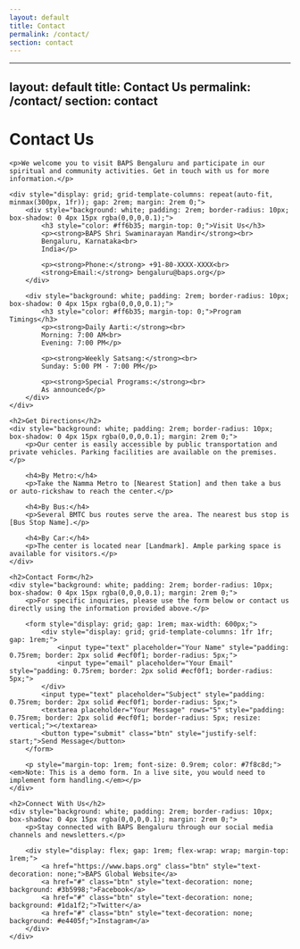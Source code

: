 ```yaml
---
layout: default
title: Contact
permalink: /contact/
section: contact
---
```


---
layout: default
title: Contact Us
permalink: /contact/
section: contact
---

<div class="page-content">
    <h1>Contact Us</h1>
    
    <p>We welcome you to visit BAPS Bengaluru and participate in our spiritual and community activities. Get in touch with us for more information.</p>
    
    <div style="display: grid; grid-template-columns: repeat(auto-fit, minmax(300px, 1fr)); gap: 2rem; margin: 2rem 0;">
        <div style="background: white; padding: 2rem; border-radius: 10px; box-shadow: 0 4px 15px rgba(0,0,0,0.1);">
            <h3 style="color: #ff6b35; margin-top: 0;">Visit Us</h3>
            <p><strong>BAPS Shri Swaminarayan Mandir</strong><br>
            Bengaluru, Karnataka<br>
            India</p>
            
            <p><strong>Phone:</strong> +91-80-XXXX-XXXX<br>
            <strong>Email:</strong> bengaluru@baps.org</p>
        </div>
        
        <div style="background: white; padding: 2rem; border-radius: 10px; box-shadow: 0 4px 15px rgba(0,0,0,0.1);">
            <h3 style="color: #ff6b35; margin-top: 0;">Program Timings</h3>
            <p><strong>Daily Aarti:</strong><br>
            Morning: 7:00 AM<br>
            Evening: 7:00 PM</p>
            
            <p><strong>Weekly Satsang:</strong><br>
            Sunday: 5:00 PM - 7:00 PM</p>
            
            <p><strong>Special Programs:</strong><br>
            As announced</p>
        </div>
    </div>
    
    <h2>Get Directions</h2>
    <div style="background: white; padding: 2rem; border-radius: 10px; box-shadow: 0 4px 15px rgba(0,0,0,0.1); margin: 2rem 0;">
        <p>Our center is easily accessible by public transportation and private vehicles. Parking facilities are available on the premises.</p>
        
        <h4>By Metro:</h4>
        <p>Take the Namma Metro to [Nearest Station] and then take a bus or auto-rickshaw to reach the center.</p>
        
        <h4>By Bus:</h4>
        <p>Several BMTC bus routes serve the area. The nearest bus stop is [Bus Stop Name].</p>
        
        <h4>By Car:</h4>
        <p>The center is located near [Landmark]. Ample parking space is available for visitors.</p>
    </div>
    
    <h2>Contact Form</h2>
    <div style="background: white; padding: 2rem; border-radius: 10px; box-shadow: 0 4px 15px rgba(0,0,0,0.1); margin: 2rem 0;">
        <p>For specific inquiries, please use the form below or contact us directly using the information provided above.</p>
        
        <form style="display: grid; gap: 1rem; max-width: 600px;">
            <div style="display: grid; grid-template-columns: 1fr 1fr; gap: 1rem;">
                <input type="text" placeholder="Your Name" style="padding: 0.75rem; border: 2px solid #ecf0f1; border-radius: 5px;">
                <input type="email" placeholder="Your Email" style="padding: 0.75rem; border: 2px solid #ecf0f1; border-radius: 5px;">
            </div>
            <input type="text" placeholder="Subject" style="padding: 0.75rem; border: 2px solid #ecf0f1; border-radius: 5px;">
            <textarea placeholder="Your Message" rows="5" style="padding: 0.75rem; border: 2px solid #ecf0f1; border-radius: 5px; resize: vertical;"></textarea>
            <button type="submit" class="btn" style="justify-self: start;">Send Message</button>
        </form>
        
        <p style="margin-top: 1rem; font-size: 0.9rem; color: #7f8c8d;"><em>Note: This is a demo form. In a live site, you would need to implement form handling.</em></p>
    </div>
    
    <h2>Connect With Us</h2>
    <div style="background: white; padding: 2rem; border-radius: 10px; box-shadow: 0 4px 15px rgba(0,0,0,0.1); margin: 2rem 0;">
        <p>Stay connected with BAPS Bengaluru through our social media channels and newsletters.</p>
        
        <div style="display: flex; gap: 1rem; flex-wrap: wrap; margin-top: 1rem;">
            <a href="https://www.baps.org" class="btn" style="text-decoration: none;">BAPS Global Website</a>
            <a href="#" class="btn" style="text-decoration: none; background: #3b5998;">Facebook</a>
            <a href="#" class="btn" style="text-decoration: none; background: #1da1f2;">Twitter</a>
            <a href="#" class="btn" style="text-decoration: none; background: #e4405f;">Instagram</a>
        </div>
    </div>
</div>
